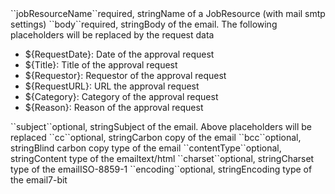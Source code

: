 <tr><td>``jobResourceName``</td><td>required, string</td><td>Name of a JobResource (with mail smtp settings)</td><td></td><td></td></tr>
<tr><td>``body``</td><td>required, string</td><td>Body of the email. The following placeholders will be replaced by the request data
<ul>
<li>${RequestDate}: Date of the approval request</li>
<li>${Title}: Title of the approval request</li>
<li>${Requestor}: Requestor of the approval request</li>
<li>${RequestURL}: URL the approval request</li>
<li>${Category}: Category of the approval request</li>
<li>${Reason}: Reason of the approval request</li>
</ul>
</td><td></td><td></td></tr>
<tr><td>``subject``</td><td>optional, string</td><td>Subject of the email. Above placeholders will be replaced</td><td></td><td></td></tr>
<tr><td>``cc``</td><td>optional, string</td><td>Carbon copy of the email</td><td></td><td></td></tr>
<tr><td>``bcc``</td><td>optional, string</td><td>Blind carbon copy type of the email</td><td></td><td></td></tr>
<tr><td>``contentType``</td><td>optional, string</td><td>Content type of the email</td><td></td><td>text/html</td></tr>
<tr><td>``charset``</td><td>optional, string</td><td>Charset type of the email</td><td></td><td>ISO-8859-1</td></tr>
<tr><td>``encoding``</td><td>optional, string</td><td>Encoding type of the email</td><td></td><td>7-bit</td></tr>
